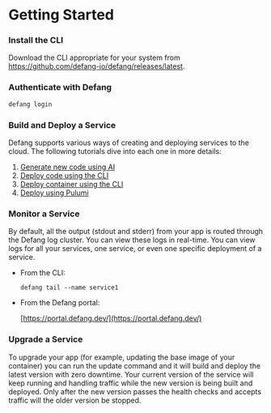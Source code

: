 # Getting Started


### **Install the CLI**

Download the CLI appropriate for your system from https://github.com/defang-io/defang/releases/latest.

### **Authenticate with Defang**

```bash
defang login
```

### Build and Deploy a Service

Defang supports various ways of creating and deploying services to the cloud. The following tutorials dive into each one in more details:

1. [Generate new code using AI](./03-Tutorials/01-Generate%20new%20code%20using%20AI.mdx)
2. [Deploy code using the CLI](./03-Tutorials/02-Deploy%20code%20using%20the%20CLI.mdx)
3. [Deploy container using the CLI](./03-Tutorials/03-Deploy%20container%20using%20the%20CLI.mdx)
4. [Deploy using Pulumi](./03-Tutorials/04-Deploy%20using%20Pulumi.mdx)


### **Monitor a Service**

By default, all the output (stdout and stderr) from your app is routed through the Defang log cluster. You can view these logs in real-time. You can view logs for all your services, one service, or even one specific deployment of a service.

- From the CLI:
    
    ```tsx
    defang tail --name service1
    ```
    
- From the Defang portal:
    
    [https://portal.defang.dev/](https://portal.defang.dev/) 
    

### **Upgrade a Service**

To upgrade your app (for example, updating the base image of your container) you can run the update command and it will build and deploy the latest version with zero downtime. Your current version of the service will keep running and handling traffic while the new version is being built and deployed. Only after the new version passes the health checks and accepts traffic will the older version be stopped.

